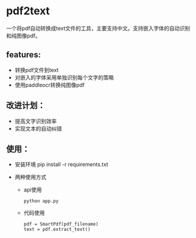 # pdf2text

一个将pdf自动转换成text文件的工具，主要支持中文。支持嵌入字体的自动识别和纯图像pdf。

## features:
* 转换pdf文件到text
* 对嵌入的字体采用单独识别每个文字的策略
* 使用paddleocr转换纯图像pdf

## 改进计划：
* 提高文字识别效率
* 实现文本的自动纠错

## 使用：
* 安装环境
  pip install -r requirements.txt

* 两种使用方式
  + api使用
    ```
    python app.py
    ```

  + 代码使用
    ```
    pdf = SmartPdf(pdf_filename)
    text = pdf.extract_text()
    ```
